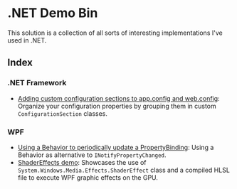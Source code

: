 .NET Demo Bin
=============

This solution is a collection of all sorts of interesting implementations I've used in .NET.

Index
-----

### .NET Framework
* [Adding custom configuration sections to app.config and web.config](DotNetFramework.CustomConfigurationSectionsDemo): Organize your configuration properties by grouping them in custom `ConfigurationSection` classes.

### WPF

* [Using a Behavior to periodically update a PropertyBinding](Wpf.PeriodicPropertyBindingUpdateWithBehaviorDemo): Using a Behavior as alternative to `INotifyPropertyChanged`.
* [ShaderEffects demo](Wpf.ShaderEffectsDemo): Showcases the use of `System.Windows.Media.Effects.ShaderEffect` class 
and a compiled HLSL file to execute WPF graphic effects on the GPU.
